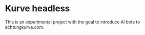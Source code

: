 # Kurve headless

This is an experimental project with the goal to introduce AI bots to achtungkurve.com.